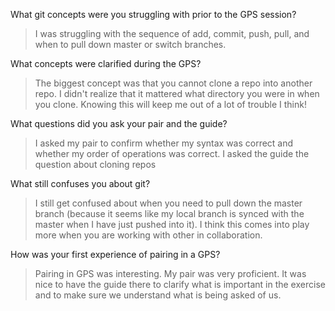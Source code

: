 What git concepts were you struggling with prior to the GPS session?
>I was struggling with the sequence of add, commit, push, pull, and when to pull down master or switch branches.

What concepts were clarified during the GPS?
>The biggest concept was that you cannot clone a repo into another repo. I didn't realize that it mattered what directory you were in when you clone. Knowing this will keep me out of a lot of trouble I think!

What questions did you ask your pair and the guide?
>I asked my pair to confirm whether my syntax was correct and whether my order of operations was correct. I asked the guide the question about cloning repos


What still confuses you about git?
>I still get confused about when you need to pull down the master branch (because it seems like my local branch is synced with the master when I have just pushed into it). I think this comes into play more when you are working with other in collaboration.


How was your first experience of pairing in a GPS?
>Pairing in GPS was interesting. My pair was very proficient. It was nice to have the guide there to clarify what is important in the exercise and to make sure we understand what is being asked of us.